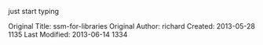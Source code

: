 just start typing


Original Title: ssm-for-libraries
Original Author: richard
Created: 2013-05-28 1135
Last Modified: 2013-06-14 1334
